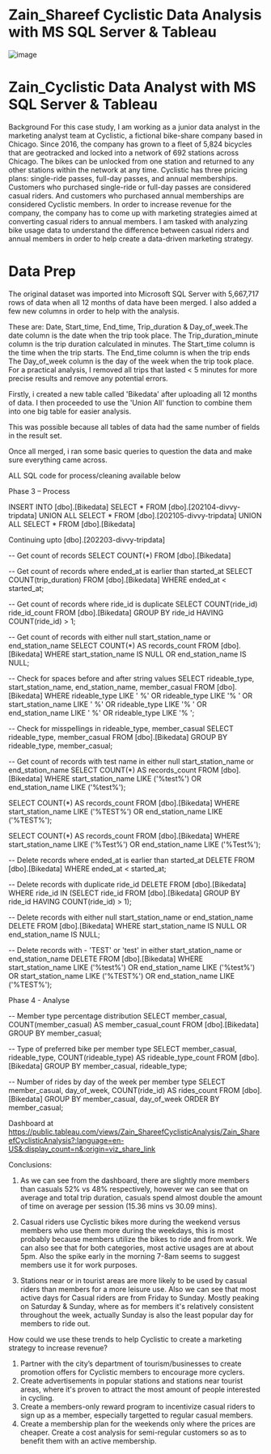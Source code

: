 # Zain_Shareef Cyclistic Data Analysis with MS SQL Server & Tableau

![image](https://github.com/zainsh1/Zain_Cyclistic/assets/131926841/63bd0e39-95d1-4bf3-b9c7-2829cad397b2)

# Zain_Cyclistic Data Analyst with MS SQL Server & Tableau

Background
For this case study, I am working as a junior data analyst in the marketing analyst team at Cyclistic, a fictional bike-share company based in Chicago. Since 2016, the company has grown to a fleet of 5,824 bicycles that are geotracked and locked into a network of 692 stations across Chicago. The bikes can be unlocked from one station and returned to any other stations within the network at any time.
Cyclistic has three pricing plans: single-ride passes, full-day passes, and annual memberships. Customers who purchased single-ride or full-day passes are considered casual riders. And customers who purchased annual memberships are considered Cyclistic members.
In order to increase revenue for the company, the company has to come up with marketing strategies aimed at converting casual riders to annual members. I am tasked with analyzing bike usage data to understand the difference between casual riders and annual members in order to help create a data-driven marketing strategy.

# Data Prep

The original dataset was imported into Microsoft SQL Server with 5,667,717 rows of data when all 12 months of data have been merged. I also added a few new columns in order to help with the analysis.

These are: Date, Start_time, End_time, Trip_duration & Day_of_week.The date column is the date when the trip took place. 
The Trip_duration_minute column is the trip duration calculated in minutes.
The Start_time column is the time when the trip starts. 
The End_time column is when the trip ends
The Day_of_week column is the day of the week when the trip took place. 
For a practical analysis, I removed all trips that lasted < 5 minutes for more precise results and remove any potential errors.

Firstly, i created a new table called 'Bikedata' after uploading all 12 months of data. I then proceeded to use the 'Union All' function to combine them into one big table for easier analysis.

This was possible because all tables of data had the same number of fields in the result set.

Once all merged, i ran some basic queries to question the data and make sure everything came across.

ALL SQL code for process/cleaning available below

Phase 3 – Process

INSERT INTO [dbo].[Bikedata]
SELECT *
FROM [dbo].[202104-divvy-tripdata]
UNION ALL
SELECT * 
FROM [dbo].[202105-divvy-tripdata]
UNION ALL
SELECT *
FROM [dbo].[Bikedata]

Continuing upto [dbo].[202203-divvy-tripdata]

-- Get count of records
SELECT COUNT(*)
FROM [dbo].[Bikedata]

-- Get count of records where ended_at is earlier than started_at
SELECT COUNT(trip_duration)
FROM [dbo].[Bikedata]
WHERE ended_at < started_at;

-- Get count of records where ride_id is duplicate
SELECT COUNT(ride_id) ride_id_count
FROM [dbo].[Bikedata]
GROUP BY ride_id HAVING COUNT(ride_id) > 1;

-- Get count of records with either null start_station_name or end_station_name
SELECT COUNT(*) AS records_count
FROM [dbo].[Bikedata]
WHERE start_station_name IS NULL OR end_station_name IS NULL;

-- Check for spaces before and after string values
SELECT rideable_type,
start_station_name,
end_station_name,
member_casual
FROM [dbo].[Bikedata]
WHERE rideable_type LIKE ' %' OR rideable_type LIKE '% '
OR start_station_name LIKE ' %' OR rideable_type LIKE '% '
OR end_station_name LIKE ' %' OR rideable_type LIKE '% ';

-- Check for misspellings in rideable_type, member_casual
SELECT rideable_type,
member_casual
FROM [dbo].[Bikedata]
GROUP BY rideable_type, member_casual;

-- Get count of records with test name in either null start_station_name or end_station_name
SELECT COUNT(*) AS records_count
FROM [dbo].[Bikedata]
WHERE start_station_name LIKE ('%test%') OR end_station_name LIKE ('%test%');

SELECT COUNT(*) AS records_count
FROM [dbo].[Bikedata]
WHERE start_station_name LIKE ('%TEST%') OR end_station_name LIKE ('%TEST%');

SELECT COUNT(*) AS records_count
FROM [dbo].[Bikedata]
WHERE start_station_name LIKE ('%Test%') OR end_station_name LIKE ('%Test%');

-- Delete records where ended_at is earlier than started_at
DELETE FROM [dbo].[Bikedata]
WHERE ended_at < started_at;

-- Delete records with duplicate ride_id
DELETE FROM [dbo].[Bikedata]
WHERE ride_id IN (SELECT ride_id
FROM [dbo].[Bikedata]
GROUP BY ride_id HAVING COUNT(ride_id) > 1);

-- Delete records with either null start_station_name or end_station_name
DELETE FROM [dbo].[Bikedata]
WHERE start_station_name IS NULL OR end_station_name IS NULL;

-- Delete records with - 'TEST' or 'test' in either start_station_name or end_station_name
DELETE FROM [dbo].[Bikedata]
WHERE start_station_name LIKE ('%test%') OR end_station_name LIKE ('%test%')
OR start_station_name LIKE ('%TEST%') OR end_station_name LIKE ('%TEST%');

Phase 4 - Analyse

-- Member type percentage distribution
SELECT member_casual, COUNT(member_casual) AS member_casual_count
FROM [dbo].[Bikedata]
GROUP BY member_casual;

-- Type of preferred bike per member type
SELECT member_casual,
rideable_type,
COUNT(rideable_type) AS rideable_type_count
FROM [dbo].[Bikedata]
GROUP BY member_casual, rideable_type;

-- Number of rides by day of the week per member type
SELECT member_casual, day_of_week, COUNT(ride_id) AS rides_count
FROM [dbo].[Bikedata]
GROUP BY member_casual, day_of_week
ORDER BY member_casual;


Dashboard at https://public.tableau.com/views/Zain_ShareefCyclisticAnalysis/Zain_ShareefCyclisticAnalysis?:language=en-US&:display_count=n&:origin=viz_share_link

Conclusions:

  1) As we can see from the dashboard, there are slightly more members than casuals 52% vs 48% respectively, however we can see that on average and total trip duration,
  casuals spend almost double the amount of time on average per session (15.36 mins vs 30.09 mins).
  
  2) Casual riders use Cyclistic bikes more during the weekend versus members who use them more during the weekdays, this is most probably because members utilize the bikes to ride and from work.
  We can also see that for both categories, most active usages are at about 5pm. Also the spike early in the morning 7-8am seems to suggest members use it for work purposes.
  
  3) Stations near or in tourist areas are more likely to be used by casual riders than members for a more leisure use. Also we can see that most active days for Casual riders are from Friday to Sunday.
  Mostly peaking on Saturday & Sunday, where as for members it's relatively consistent throughout the week, actually Sunday is also the least popular day for members to ride out.
  
How could we use these trends to help Cyclistic to create a marketing strategy to increase revenue?

  1) Partner with the city’s department of tourism/businesses to create promotion offers for Cyclistic members to encourage more cyclers.
  2) Create advertisements in popular stations and stations near tourist areas, where it's proven to attract the most amount of people interested in cycling.
  3) Create a members-only reward program to incentivize casual riders to sign up as a member, especially targetted to regular casual members.
  4) Create a membership plan for the weekends only where the prices are cheaper. Create a cost analysis for semi-regular customers so as to benefit them with an active membership.
